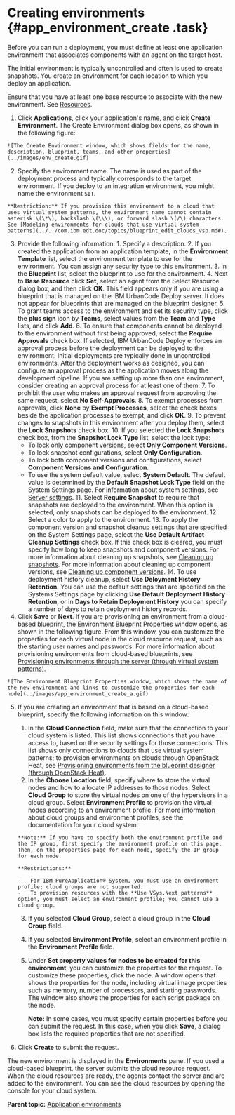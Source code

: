 # Creating environments {#app_environment_create .task}

Before you can run a deployment, you must define at least one application environment that associates components with an agent on the target host.

The initial environment is typically uncontrolled and often is used to create snapshots. You create an environment for each location to which you deploy an application.

Ensure that you have at least one base resource to associate with the new environment. See [Resources](resources_ch.md).

1.   Click **Applications**, click your application's name, and click **Create Environment**. The Create Environment dialog box opens, as shown in the following figure:

    ![The Create Environment window, which shows fields for the name, description, blueprint, teams, and other properties](../images/env_create.gif)

2.   Specify the environment name. The name is used as part of the deployment process and typically corresponds to the target environment. If you deploy to an integration environment, you might name the environment `SIT`.

    **Restriction:** If you provision this environment to a cloud that uses virtual system patterns, the environment name cannot contain asterisk \(\*\), backslash \(\\\), or forward slash \(/\) characters. See [Modeling environments for clouds that use virtual system patterns](../../com.ibm.edt.doc/topics/blueprint_edit_clouds_vsp.md#).

3.   Provide the following information: 
    1.   Specify a description. 
    2.   If you created the application from an application template, in the **Environment Template** list, select the environment template to use for the environment. You can assign any security type to this environment.
    3.   In the **Blueprint** list, select the blueprint to use for the environment. 
    4.   Next to **Base Resource** click **Set**, select an agent from the Select Resource dialog box, and then click **OK**. This field appears only if you are using a blueprint that is managed on the IBM UrbanCode Deploy server. It does not appear for blueprints that are managed on the blueprint designer.
    5.   To grant teams access to the environment and set its security type, click the **plus sign** icon by **Teams**, select values from the **Team** and **Type** lists, and click **Add**. 
    6.   To ensure that components cannot be deployed to the environment without first being approved, select the **Require Approvals** check box. If selected, IBM UrbanCode Deploy enforces an approval process before the deployment can be deployed to the environment. Initial deployments are typically done in uncontrolled environments. After the deployment works as designed, you can configure an approval process as the application moves along the development pipeline. If you are setting up more than one environment, consider creating an approval process for at least one of them. 
    7.   To prohibit the user who makes an approval request from approving the same request, select **No Self-Approvals**. 
    8.   To exempt processes from approvals, click **None** by **Exempt Processes**, select the check boxes beside the application processes to exempt, and click **OK**. 
    9.   To prevent changes to snapshots in this environment after you deploy them, select the **Lock Snapshots** check box. 
    10.  If you selected the **Lock Snapshots** check box, from the **Snapshot Lock Type** list, select the lock type: 
        -   To lock only component versions, select **Only Component Versions**.
        -   To lock snapshot configurations, select **Only Configuration**.
        -   To lock both component versions and configurations, select **Component Versions and Configuration**.
        -   To use the system default value, select **System Default**. The default value is determined by the **Default Snapshot Lock Type** field on the System Settings page. For information about system settings, see [Server settings](../../com.ibm.udeploy.admin.doc/topics/settings_system.md#).
    11.  Select **Require Snapshot** to require that snapshots are deployed to the environment. When this option is selected, only snapshots can be deployed to the environment.
    12.  Select a color to apply to the environment. 
    13.  To apply the component version and snapshot cleanup settings that are specified on the System Settings page, select the **Use Default Artifact Cleanup Settings** check box. If this check box is cleared, you must specify how long to keep snapshots and component versions. For more information about cleaning up snapshots, see [Cleaning up snapshots](app_snapshot_cleanup.md). For more information about cleaning up component versions, see [Cleaning up component versions](settings_system_preview.md). 
    14.  To use deployment history cleanup, select **Use Deloyment History Retention**. You can use the default settings that are specified on the Systems Settings page by clicking **Use Default Deployment History Retention**, or in **Days to Retain Deployment History** you can specify a number of days to retain deployment history records.
4.   Click **Save** or **Next**. If you are provisioning an environment from a cloud-based blueprint, the Environment Blueprint Properties window opens, as shown in the following figure. From this window, you can customize the properties for each virtual node in the cloud resource request, such as the starting user names and passwords. For more information about provisioning environments from cloud-based blueprints, see [Provisioning environments through the server \(through virtual system patterns\)](env_provision_vsp.md).

    ![The Environment Blueprint Properties window, which shows the name of the new environment and links to customize the properties for each node](../images/app_environment_create_a.gif)

5.  If you are creating an environment that is based on a cloud-based blueprint, specify the following information on this window: 
    1.   In the **Cloud Connection** field, make sure that the connection to your cloud system is listed. This list shows connections that you have access to, based on the security settings for those connections. This list shows only connections to clouds that use virtual system patterns; to provision environments on clouds through OpenStack Heat, see [Provisioning environments from the blueprint designer \(through OpenStack Heat\)](../../com.ibm.edt.doc/topics/env_provision_edt.md). 
    2.   In the **Choose Location** field, specify where to store the virtual nodes and how to allocate IP addresses to those nodes. Select **Cloud Group** to store the virtual nodes on one of the hypervisors in a cloud group. Select **Environment Profile** to provision the virtual nodes according to an environment profile. For more information about cloud groups and environment profiles, see the documentation for your cloud system. 

        **Note:** If you have to specify both the environment profile and the IP group, first specify the environment profile on this page. Then, on the properties page for each node, specify the IP group for each node.

        **Restrictions:** 

        -   For IBM PureApplication® System, you must use an environment profile; cloud groups are not supported.
        -   To provision resources with the **Use VSys.Next patterns** option, you must select an environment profile; you cannot use a cloud group.
    3.  If you selected **Cloud Group**, select a cloud group in the **Cloud Group** field. 
    4.  If you selected **Environment Profile**, select an environment profile in the **Environment Profile** field. 
    5.  Under **Set property values for nodes to be created for this environment**, you can customize the properties for the request. To customize these properties, click the node. A window opens that shows the properties for the node, including virtual image properties such as memory, number of processors, and starting passwords. The window also shows the properties for each script package on the node. 

        **Note:** In some cases, you must specify certain properties before you can submit the request. In this case, when you click **Save**, a dialog box lists the required properties that are not specified.

6.   Click **Create** to submit the request. 

The new environment is displayed in the **Environments** pane. If you used a cloud-based blueprint, the server submits the cloud resource request. When the cloud resources are ready, the agents contact the server and are added to the environment. You can see the cloud resources by opening the console for your cloud system.

**Parent topic:** [Application environments](../topics/app_environment.md)

